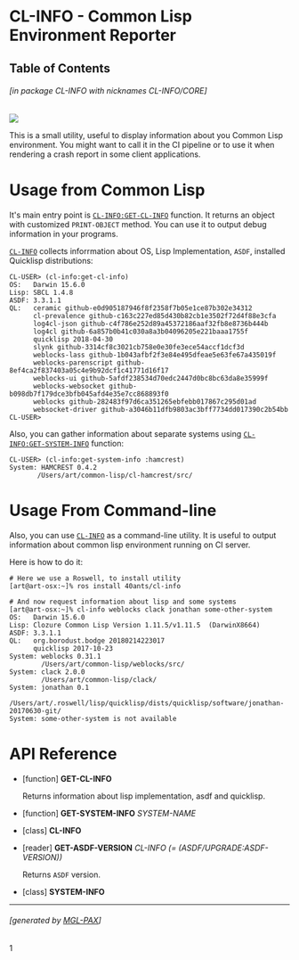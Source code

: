 <a id='x-28CL-INFO-3A-40INDEX-20MGL-PAX-MINIMAL-3ASECTION-29'></a>

# CL-INFO - Common Lisp Environment Reporter

## Table of Contents


###### \[in package CL-INFO with nicknames CL-INFO/CORE\]
[![](https://github-actions.40ants.com/40ants/cl-info/matrix.svg)](https://github.com/40ants/cl-info/actions)

This is a small utility, useful to display information about you Common
Lisp environment. You might want to call it in the CI pipeline or
to use it when rendering a crash report in some client applications.

# Usage from Common Lisp

It's main entry point is [`CL-INFO:GET-CL-INFO`][9b64] function. It returns an object with
customized `PRINT-OBJECT` method. You can use it to output debug
information in your programs.

[`CL-INFO`][b1b9] collects inforrmation about OS, Lisp Implementation, `ASDF`, installed
Quicklisp distributions:

    CL-USER> (cl-info:get-cl-info)
    OS:   Darwin 15.6.0
    Lisp: SBCL 1.4.8
    ASDF: 3.3.1.1
    QL:   ceramic github-e0d905187946f8f2358f7b05e1ce87b302e34312
          cl-prevalence github-c163c227ed85d430b82cb1e3502f72d4f88e3cfa
          log4cl-json github-c4f786e252d89a45372186aaf32fb8e8736b444b
          log4cl github-6a857b0b41c030a8a3b04096205e221baaa1755f
          quicklisp 2018-04-30
          slynk github-3314cf8c3021cb758e0e30fe3ece54accf1dcf3d
          weblocks-lass github-1b043afbf2f3e84e495dfeae5e63fe67a435019f
          weblocks-parenscript github-8ef4ca2f837403a05c4e9b92dcf1c41771d16f17
          weblocks-ui github-5afdf238534d70edc2447d0bc8bc63da8e35999f
          weblocks-websocket github-b098db7f179dce3bfb045afd4e35e7cc868893f0
          weblocks github-282483f97d6ca351265ebfebb017867c295d01ad
          websocket-driver github-a3046b11dfb9803ac3bff7734dd017390c2b54bb
    CL-USER>

Also, you can gather information about separate systems using [`CL-INFO:GET-SYSTEM-INFO`][f759]
function:

    CL-USER> (cl-info:get-system-info :hamcrest)
    System: HAMCREST 0.4.2
           /Users/art/common-lisp/cl-hamcrest/src/

# Usage From Command-line

Also, you can use [`CL-INFO`][b1b9] as a command-line utility. It is useful to
output information about common lisp environment running on CI server.

Here is how to do it:

```shell
# Here we use a Roswell, to install utility
[art@art-osx:~]% ros install 40ants/cl-info
   
# And now request information about lisp and some systems
[art@art-osx:~]% cl-info weblocks clack jonathan some-other-system
OS:   Darwin 15.6.0
Lisp: Clozure Common Lisp Version 1.11.5/v1.11.5  (DarwinX8664)
ASDF: 3.3.1.1
QL:   org.borodust.bodge 20180214223017
      quicklisp 2017-10-23
System: weblocks 0.31.1
        /Users/art/common-lisp/weblocks/src/
System: clack 2.0.0
        /Users/art/common-lisp/clack/
System: jonathan 0.1
        /Users/art/.roswell/lisp/quicklisp/dists/quicklisp/software/jonathan-20170630-git/
System: some-other-system is not available
```

# API Reference


<a id='x-28CL-INFO-3AGET-CL-INFO-20FUNCTION-29'></a>

- [function] **GET-CL-INFO** 

    Returns information about lisp implementation, asdf and quicklisp.

<a id='x-28CL-INFO-3AGET-SYSTEM-INFO-20FUNCTION-29'></a>

- [function] **GET-SYSTEM-INFO** *SYSTEM-NAME*

<a id='x-28CL-INFO-3ACL-INFO-20CLASS-29'></a>

- [class] **CL-INFO**

<a id='x-28CL-INFO-3AGET-ASDF-VERSION-20-28MGL-PAX-MINIMAL-3AREADER-20CL-INFO-3ACL-INFO-29-29'></a>

- [reader] **GET-ASDF-VERSION** *CL-INFO* *(= (ASDF/UPGRADE:ASDF-VERSION))*

    Returns `ASDF` version.

<a id='x-28CL-INFO-3ASYSTEM-INFO-20CLASS-29'></a>

- [class] **SYSTEM-INFO**

  [9b64]: #x-28CL-INFO-3AGET-CL-INFO-20FUNCTION-29 "(CL-INFO:GET-CL-INFO FUNCTION)"
  [b1b9]: #x-28CL-INFO-3ACL-INFO-20CLASS-29 "(CL-INFO:CL-INFO CLASS)"
  [f759]: #x-28CL-INFO-3AGET-SYSTEM-INFO-20FUNCTION-29 "(CL-INFO:GET-SYSTEM-INFO FUNCTION)"

* * *
###### \[generated by [MGL-PAX](https://github.com/melisgl/mgl-pax)\]
1
